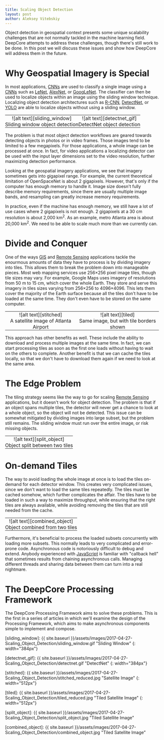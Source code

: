 ```yaml
---
title: Scaling Object Detection
layout: post
author: Aleksey Vitebskiy
---
```


Object detection in geospatial context presents some unique scalability challenges that are not normally tackled in the machine learning field. DeepCore attempts to address these challenges, though there's still work to be done. In this post we will discuss these issues and show how DeepCore will address them in the future.

# Why Geospatial Imagery is Special

In most applications, [CNNs][cnn] are used to classify a single image using a [CNNs][cnn] such as [LeNet][lenet], [AlexNet][alexnet], or [GoogLeNet][googlenet]. The classifier can then be used to localize objects within an image using the sliding window technique. Localizing object detection architectures such as [R-CNN][rcnn], [DetectNet][detectnet], or [YOLO][yolo] are able to localize objects without using a sliding window.

<table>
    <tr style="border: none; background-color: transparent;">
        <td markdown="span" align="center" style="padding: 0 .5em;">
            ![alt text][sliding_window]
        </td>
        <td markdown="span" align="center" style="padding: 0 0.5em;">
            ![alt text][detectnet_gif]
        </td>
    </tr>
    <tr style="border: none;">
        <td markdown="span" align="center" style="padding: 0;">
            Sliding window object detection
        </td>
        <td markdown="span" align="center"  style="padding: 0;">
            DetectNet object detection
        </td>
    </tr>
</table>

The problem is that most object detection workflows are geared towards detecting objects in photos or in video frames. Those images tend to be limited to a few megapixels. For those applications, a whole image can be processed at once. In fact, for video applications a localizing detector can be used with the input layer dimensions set to the video resolution, further maximizing detection performance.

Looking at the geospatial imagery applications, we see that imagery sometimes gets into gigapixel range. For example, the current theoretical limitation of OpenSpaceNet is about 2 gigapixels. However, that's only if the computer has enough memory to handle it. Image size doesn't fully describe memory requirements, since there are usually multiple image bands, and resampling can greatly increase memory requirements.

In practice, even if the machine has enough memory, we still have a lot of use cases where 2 gigapixels is not enough. 2 gigapixels at a 30 cm resolution is about 2,000 km<sup>2</sup>. As an example, metro Atlanta area is about 20,000 km<sup>2</sup>. We need to be able to scale much more than we currently can.

# Divide and Conquer

One of the ways [GIS][gis] and [Remote Sensing][remote_sensing] applications tackle the enourmous amounts of data they have to process is by dividing imagery into tiles. This allows them to break the problem down into manageable pieces. Most web mapping services use 256&times;256 pixel image tiles, though tile sizes may vary. For example, Google Maps uses imagery of resolutions from 50 m to 15 cm, which cover the whole Earth. They store and serve this imagery in tiles sizes varying from 256&times;256 to 4096&times;4096. This lets them cover the majority of the Earth surface because all the tiles don't have to be loaded at the same time. They don't even have to be stored on the same computer.

<table>
    <tr style="border: none; background-color: transparent;">
        <td markdown="span" align="center" style="padding: 0 .5em;">
            ![alt text][stitched]
        </td>
        <td markdown="span" align="center" style="padding: 0 0.5em;">
            ![alt text][tiled]
        </td>
    </tr>
    <tr style="border: none;">
        <td markdown="span" align="center" style="padding: 0;">
            A satellite image of Atlanta Airport
        </td>
        <td markdown="span" align="center"  style="padding: 0;">
            Same image, but with tile borders shown
        </td>
    </tr>
</table>

This approach has other benefits as well. These include the ability to download and process multiple images at the same time. In fact, we can start processing tiles as soon as the first one loads without having to wait on the others to complete. Another benefit is that we can cache the tiles locally, so that we don't have to download them again if we need to look at the same area.

# The Edge Problem

The tiling strategy seems like the way to go for scaling [Remote Sensing][remote_sensing] applications, but it doesn't work for object detection. The problem is that if an object spans multiple tiles, the detector will never get a chance to look at a whole object, so the object will not be detected. This issue can be somewhat mitigated by dividing images into large subset, but the problem still remains. The sliding window must run over the entire image, or risk missing objects.

<table>
    <tr style="border: none; background-color: transparent;">
        <td markdown="span" align="center" style="padding: 0 0.5em;">
            ![alt text][split_object]
        </td>
    </tr>
    <tr style="border: none;">
        <td markdown="span" align="center" style="padding: 0;">
            Object split between two tiles
        </td>
    </tr>
</table>


# On-demand Tiles

The way to avoid loading the whole image at once is to load the tiles on-demand for each detector window. This creates very complicated issues, since we don't want to load the same tiles repeatedly. The tiles must be cached somehow, which further complicates the affair. The tiles have to be loaded in such a way to maximize throughput, while ensuring that the right tiles are always available, while avoiding removing the tiles that are still needed from the cache.

<table>
    <tr style="border: none; background-color: transparent;">
        <td markdown="span" align="center" style="padding: 0 0.5em;">
            ![alt text][combined_object]
        </td>
    </tr>
    <tr style="border: none;">
        <td markdown="span" align="center" style="padding: 0;">
            Object combined from two tiles
        </td>
    </tr>
</table>

Furthermore, it's beneficial to process the loaded subsets concurrently with loading more subsets. This normally leads to very complicated and error-prone code. Asynchronous code is notoriously difficult to debug and extend. Anybody experienced with [JavaScript][javascript] is familiar with "callback hell" that sometimes results from chaining asynchronous calls. Managing different threads and sharing data between them can turn into a real nightmare.

# The DeepCore Processing Framework

The DeepCore Processing Framework aims to solve these problems. This is the first in a series of articles in which we'll examine the design of the Processing Framework, which aims to make asynchronous components simple to implement and compose.

[cnn]: https://en.wikipedia.org/wiki/Convolutional_neural_network

[lenet]: http://yann.lecun.com/exdb/lenet/

[alexnet]: http://vision.stanford.edu/teaching/cs231b_spring1415/slides/alexnet_tugce_kyunghee.pdf

[googlenet]: https://research.google.com/pubs/pub43022.html

[rcnn]: https://blog.athelas.com/a-brief-history-of-cnns-in-image-segmentation-from-r-cnn-to-mask-r-cnn-34ea83205de4

[detectnet]: https://devblogs.nvidia.com/parallelforall/detectnet-deep-neural-network-object-detection-digits/

[yolo]: https://pjreddie.com/darknet/yolo/

[gis]: https://en.wikipedia.org/wiki/Geographic_information_system

[remote_sensing]: https://en.wikipedia.org/wiki/Remote_sensing

[javascript]: https://en.wikipedia.org/wiki/JavaScript

[sliding_window]: {{ site.baseurl }}/assets/images/2017-04-27-Scaling_Object_Detection/sliding_window.gif "Sliding Window"
{: width="384px"}

[detectnet_gif]: {{ site.baseurl }}/assets/images/2017-04-27-Scaling_Object_Detection/detectnet.gif "DetectNet"
{: width="384px"}

[stitched]: {{ site.baseurl }}/assets/images/2017-04-27-Scaling_Object_Detection/stitched_reduced.jpg "Satellite Image"
{: width="512px"}

[tiled]: {{ site.baseurl }}/assets/images/2017-04-27-Scaling_Object_Detection/tiled_reduced.jpg "Tiled Satellite Image"
{: width="512px"}

[split_object]: {{ site.baseurl }}/assets/images/2017-04-27-Scaling_Object_Detection/split_object.jpg "Tiled Satellite Image"

[combined_object]: {{ site.baseurl }}/assets/images/2017-04-27-Scaling_Object_Detection/combined_object.jpg "Tiled Satellite Image"